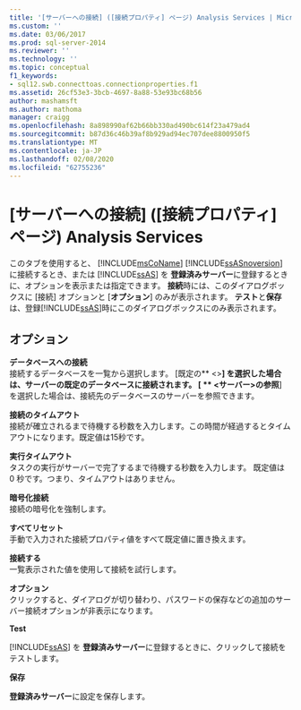 ```yaml
---
title: '[サーバーへの接続] ([接続プロパティ] ページ) Analysis Services | Microsoft Docs'
ms.custom: ''
ms.date: 03/06/2017
ms.prod: sql-server-2014
ms.reviewer: ''
ms.technology: ''
ms.topic: conceptual
f1_keywords:
- sql12.swb.connecttoas.connectionproperties.f1
ms.assetid: 26cf53e3-3bcb-4697-8a88-53e93bc68b56
author: mashamsft
ms.author: mathoma
manager: craigg
ms.openlocfilehash: 8a898990af62b66bb330ad490bc614f23a479ad4
ms.sourcegitcommit: b87d36c46b39af8b929ad94ec707dee8800950f5
ms.translationtype: MT
ms.contentlocale: ja-JP
ms.lasthandoff: 02/08/2020
ms.locfileid: "62755236"
---
```

# <a name="connect-to-server-connection-properties-page-analysis-services"></a>[サーバーへの接続] ([接続プロパティ] ページ) Analysis Services
  このタブを使用すると、 [!INCLUDE[msCoName](../includes/msconame-md.md)] [!INCLUDE[ssASnoversion](../includes/ssasnoversion-md.md)] に接続するとき、または [!INCLUDE[ssAS](../includes/ssas-md.md)] を **登録済みサーバー**に登録するときに、オプションを表示または指定できます。 **接続**時には、このダイアログボックスに [接続] オプションと [**オプション**] のみが表示されます。 **テスト**と**保存**は、登録[!INCLUDE[ssAS](../includes/ssas-md.md)]時にこのダイアログボックスにのみ表示されます。  
  
## <a name="options"></a>オプション  
 **データベースへの接続**  
 接続するデータベースを一覧から選択します。 [既定の** \<>**] を選択した場合は、サーバーの既定のデータベースに接続されます。 [ ** \<サーバー>の参照**] を選択した場合は、接続先のデータベースのサーバーを参照できます。  
  
 **接続のタイムアウト**  
 接続が確立されるまで待機する秒数を入力します。この時間が経過するとタイムアウトになります。既定値は15秒です。  
  
 **実行タイムアウト**  
 タスクの実行がサーバーで完了するまで待機する秒数を入力します。 既定値は 0 秒です。つまり、タイムアウトはありません。  
  
 **暗号化接続**  
 接続の暗号化を強制します。  
  
 **すべてリセット**  
 手動で入力された接続プロパティ値をすべて既定値に置き換えます。  
  
 **接続する**  
 一覧表示された値を使用して接続を試行します。  
  
 **オプション**  
 クリックすると、ダイアログが切り替わり、パスワードの保存などの追加のサーバー接続オプションが非表示になります。  
  
 **Test**  
 
  [!INCLUDE[ssAS](../includes/ssas-md.md)] を **登録済みサーバー**に登録するときに、クリックして接続をテストします。  
  
 **保存**  
 
  **登録済みサーバー**に設定を保存します。  
  
  
